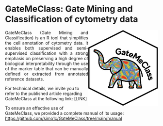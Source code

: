 # GateMeClass: Gate Mining and Classification of cytometry data

 <img width="230" height="250" src="logo2.jpg" alt = "Logo GateMeClass" align = "right">

<p align = "justify">
GateMeClass (Gate Mining and Classification) is an R tool that simplifies the cell annotation of cytometry data.
It enables both supervised and semi-supervised classification with a strong emphasis on preserving a high degree of biological interpretability through the use of the marker table that can be manually defined or extracted from annotated reference datasets.

For technical details, we invite you to refer to the published article regarding GateMeClass at the following link: [LINK]

To ensure an effective use of GateMeClass, we provided a complete manual of its usage: https://github.com/simo1c/GateMeClass/tree/main/manual

</p>
